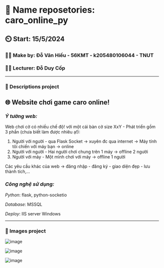 # 🚩 Name reposetories: caro_online_py
## ⏲️	Start: 15/5/2024
### :man_student: Make by: Đỗ Văn Hiếu - 56KMT - k205480106044 - TNUT
### 👨‍🏫 Lecturer: Đỗ Duy Cốp
---
### 📃 Descriptions project
## **🌐 Website chơi game caro online!**

### **_Ý tưởng web:_**
Web chơi cờ có nhiều chế độ! với một cái bàn cờ size XxY  - Phát triển gồm 3 phần (chưa biết làm được nhiêu ạ!):
  1. Người với người - qua Flask Socket -> xuyên đc qua internet -> Máy tính tôi chiến với máy bạn -> online
  2. Người với người - Hai người chơi chung trên 1 máy -> offline 2 người
  3. Người với máy - Một mình chơi với máy -> offline 1 người

Các yêu cầu khác của web -> đăng nhập - đăng ký - giao diện đẹp - lưu thành tích,...

### **_Công nghệ sử dụng:_**

_Python_: flask, python-socketio

_Database_: MSSQL

_Deploy_: IIS server Windows

---
### 📸 Images project
![image](https://github.com/Do-Hieu-Kid2D/caro_online_py/assets/121550875/5a207f60-7bd6-4496-a738-78194cfedc8a)

![image](https://github.com/Do-Hieu-Kid2D/caro_online_py/assets/121550875/dd351e06-f3f3-4bda-958e-30e947c202ec)

![image](https://github.com/Do-Hieu-Kid2D/caro_online_py/assets/121550875/cd98b73f-29c4-48a0-862b-7fde95cd935c)







